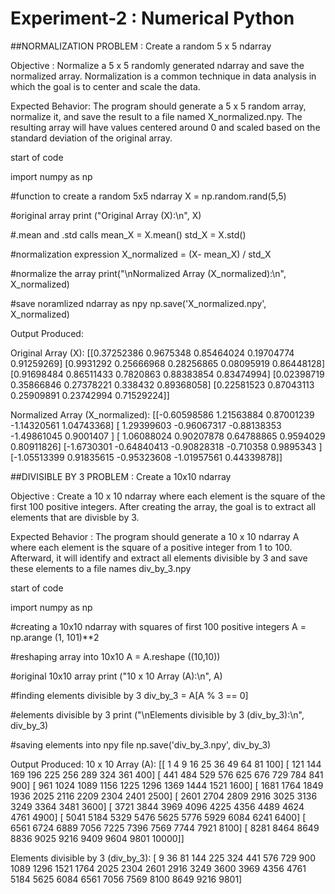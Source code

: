 # Experiment-2 : Numerical Python

##NORMALIZATION PROBLEM : Create a random 5 x 5 ndarray

Objective : Normalize a 5 x 5 randomly generated ndarray and save the normalized array. Normalization is a common technique in data analysis in which the goal is to center and scale the data.

Expected Behavior: The program should generate a 5 x 5 random array, normalize it, and save the result to a file named X_normalized.npy. The resulting array will have values centered around 0 and scaled based on the standard deviation of the original array.

start of code

import numpy as np

#function to create a random 5x5 ndarray
X = np.random.rand(5,5)

#original array
print ("Original Array (X):\n", X)

#.mean and .std calls
mean_X = X.mean()
std_X = X.std()

#normalization expression
X_normalized = (X- mean_X) / std_X

#normalize the array
print("\nNormalized Array (X_normalized):\n", X_normalized)

#save noramlized ndarray as npy
np.save('X_normalized.npy', X_normalized)

Output Produced:

Original Array (X):
 [[0.37252386 0.9675348  0.85464024 0.19704774 0.91259269]
 [0.9931292  0.25666968 0.28256865 0.08095919 0.86448128]
 [0.91698484 0.86511433 0.7820863  0.88383854 0.83474994]
 [0.02398719 0.35866846 0.27378221 0.338432   0.89368058]
 [0.22581523 0.87043113 0.25909891 0.23742994 0.71529224]]

Normalized Array (X_normalized):
 [[-0.60598586  1.21563884  0.87001239 -1.14320561  1.04743368]
 [ 1.29399603 -0.96067317 -0.88138353 -1.49861045  0.9001407 ]
 [ 1.06088024  0.90207878  0.64788865  0.9594029   0.80911826]
 [-1.6730301  -0.64840413 -0.90828318 -0.710358    0.9895343 ]
 [-1.05513399  0.91835615 -0.95323608 -1.01957561  0.44339878]]

 
##DIVISIBLE BY 3 PROBLEM : Create a 10x10 ndarray

Objective : Create a 10 x 10 ndarray where each element is the square of the first 100 positive integers. After creating the array, the goal is to extract all elements that are  divisble by 3. 

Expected Behavior : The program should generate a 10 x 10 ndarray A where each element is the square of a positive integer from 1 to 100. Afterward, it will identify and extract all elements divisible by 3 and save these elements to a file names div_by_3.npy

start of code

import numpy as np

#creating a 10x10 ndarray with squares of first 100 positive integers
A = np.arange (1, 101)**2

#reshaping array into 10x10
A = A.reshape ((10,10))

#original 10x10 array
print ("10 x 10 Array (A):\n", A)

#finding elements divisible by 3
div_by_3 = A[A % 3 == 0]

#elements divisible by 3
print ("\nElements divisible by 3 (div_by_3):\n", div_by_3)

#saving elements into npy file
np.save('div_by_3.npy', div_by_3)

Output Produced: 
10 x 10 Array (A):
 [[    1     4     9    16    25    36    49    64    81   100]
 [  121   144   169   196   225   256   289   324   361   400]
 [  441   484   529   576   625   676   729   784   841   900]
 [  961  1024  1089  1156  1225  1296  1369  1444  1521  1600]
 [ 1681  1764  1849  1936  2025  2116  2209  2304  2401  2500]
 [ 2601  2704  2809  2916  3025  3136  3249  3364  3481  3600]
 [ 3721  3844  3969  4096  4225  4356  4489  4624  4761  4900]
 [ 5041  5184  5329  5476  5625  5776  5929  6084  6241  6400]
 [ 6561  6724  6889  7056  7225  7396  7569  7744  7921  8100]
 [ 8281  8464  8649  8836  9025  9216  9409  9604  9801 10000]]

Elements divisible by 3 (div_by_3):
 [   9   36   81  144  225  324  441  576  729  900 1089 1296 1521 1764
 2025 2304 2601 2916 3249 3600 3969 4356 4761 5184 5625 6084 6561 7056
 7569 8100 8649 9216 9801]
